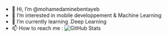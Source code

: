 - 👋 Hi, I’m @mohamedaminebentayeb
- 👀 I’m interested in  mobile developpement & Machine Learning
- 🌱 I’m currently learning .Deep Learning
- 📫 How to reach me  : 
![GitHub Stats](https://github-readme-stats.vercel.app/api?username=mohamedaminebentayeb&theme=radical) 
<!---
mohamedaminebentayeb/mohamedaminebentayeb is a ✨ special ✨ repository because its `README.md` (this file) appears on your GitHub profile.
You can click the Preview link to take a look at your changes.
--->
